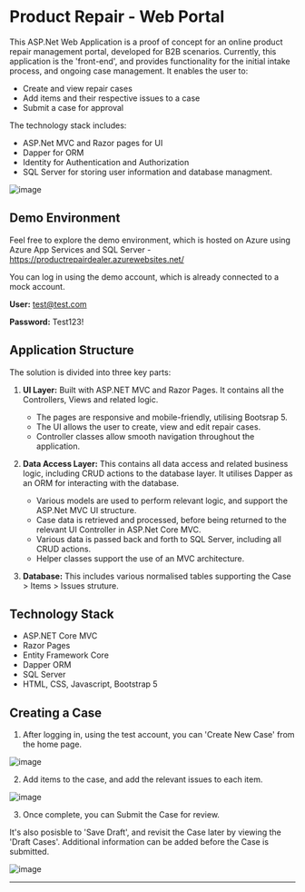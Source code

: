 # Product Repair - Web Portal

This ASP.Net Web Application is a proof of concept for an online product repair management portal, developed for B2B scenarios. Currently, this application is the 'front-end', and provides functionality for the initial intake process, and ongoing case management. It enables the user to:
  - Create and view repair cases
  - Add items and their respective issues to a case
  - Submit a case for approval
  
The technology stack includes:
  - ASP.Net MVC and Razor pages for UI
  - Dapper for ORM
  - Identity for Authentication and Authorization
  - SQL Server for storing user information and database managment.

![image](https://github.com/MikeNolan678/Product-Repair/assets/50291390/65401ced-e424-4e27-acce-2f1129e4fba6)


## Demo Environment
Feel free to explore the demo environment, which is hosted on Azure using Azure App Services and SQL Server - https://productrepairdealer.azurewebsites.net/

You can log in using the demo account, which is already connected to a mock account.
    
**User:** test@test.com

**Password:** Test123!

## Application Structure
The solution is divided into three key parts:

1. **UI Layer:** Built with ASP.NET MVC and Razor Pages. It contains all the Controllers, Views and related logic.

    - The pages are responsive and mobile-friendly, utilising Bootsrap 5.
    - The UI allows the user to create, view and edit repair cases.
    - Controller classes allow smooth navigation throughout the application.

2. **Data Access Layer:** This contains all data access and related business logic, including CRUD actions to the database layer. It utilises Dapper as an ORM for interacting with the database.

    - Various models are used to perform relevant logic, and support the ASP.Net MVC UI structure.
    - Case data is retrieved and processed, before being returned to the relevant UI Controller in ASP.Net Core MVC.
    - Various data is passed back and forth to SQL Server, including all CRUD actions.
    - Helper classes support the use of an MVC architecture.
      
4. **Database:** This includes various normalised tables supporting the Case > Items > Issues struture.
   

## Technology Stack

- ASP.NET Core MVC
- Razor Pages
- Entity Framework Core
- Dapper ORM
- SQL Server
- HTML, CSS, Javascript, Bootstrap 5

## Creating a Case
1. After logging in, using the test account, you can 'Create New Case' from the home page.

![image](https://github.com/MikeNolan678/Product-Repair/assets/50291390/7f88aa91-26e6-4d49-9ef4-4bd3f441f284)

2. Add items to the case, and add the relevant issues to each item. 

![image](https://github.com/MikeNolan678/Product-Repair/assets/50291390/1176289d-1a5f-4464-b623-ffc2d9dda05a)

3. Once complete, you can Submit the Case for review.

It's also posisble to 'Save Draft', and revisit the Case later by viewing the 'Draft Cases'. Additional information can be added before the Case is submitted.

![image](https://github.com/MikeNolan678/Product-Repair/assets/50291390/a2a11f9d-72c6-488a-a191-af4a9404d02e)

   
<hr />
